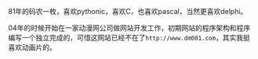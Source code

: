 

81年的码农一枚，喜欢pythonic，喜欢C，也喜欢pascal，当然更喜欢delphi。

04年的时候开始在一家动漫网公司做网站开发工作，初期网站的程序架构和程序编写一个独立完成的，可惜这网站已经不在了`http://www.dm001.com`，其实我挺喜欢动画片的。





